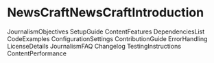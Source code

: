 # NewsCraftNewsCraftIntroduction
JournalismObjectives
SetupGuide
ContentFeatures
DependenciesList
CodeExamples
ConfigurationSettings
ContributionGuide
ErrorHandling
LicenseDetails
JournalismFAQ
Changelog
TestingInstructions
ContentPerformance
